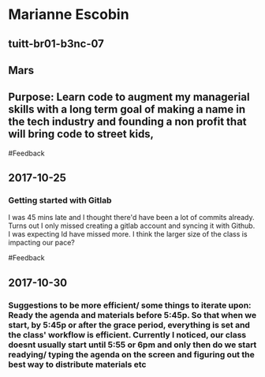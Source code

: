 # Marianne Escobin 
## tuitt-br01-b3nc-07
## Mars
## Purpose: Learn code to augment my managerial skills with a long term goal of making a name in the tech industry and founding a non profit that will bring code to street kids, 

#Feedback
## 2017-10-25
### Getting started with Gitlab
I was 45 mins late and I thought there'd have been a lot of commits already. Turns out I only missed creating a gitlab account and syncing it with Github. I was expecting Id have missed more. I think the larger size of the class is impacting our pace? 

#Feedback
## 2017-10-30
### Suggestions to be more efficient/ some things to iterate upon: Ready the agenda and materials before 5:45p. So that when we start, by 5:45p or after the grace period, everything is set and the class' workflow is efficient. Currently I noticed, our class doesnt usually start until 5:55 or 6pm and only then do we start readying/ typing the agenda on the screen and figuring out the best way to distribute materials etc 